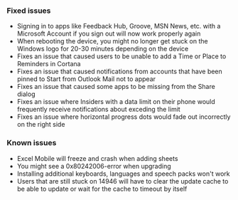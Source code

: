 ### Fixed issues
- Signing in to apps like Feedback Hub, Groove, MSN News, etc. with a Microsoft Account if you sign out will now work properly again
- When rebooting the device, you might no longer get stuck on the Windows logo for 20-30 minutes depending on the device
- Fixes an issue that caused users to be unable to add a Time or Place to Reminders in Cortana
- Fixes an issue that caused notifications from accounts that have been pinned to Start from Outlook Mail not to appear
- Fixes an issue that caused some apps to be missing from the Share dialog
- Fixes an issue where Insiders with a data limit on their phone would frequently receive notifications about exceding the limit
- Fixes an issue where horizontal progress dots would fade out incorrectly on the right side

### Known issues
- Excel Mobile will freeze and crash when adding sheets
- You might see a 0x80242006-error when upgrading
- Installing additional keyboards, languages and speech packs won't work
- Users that are still stuck on 14946 will have to clear the update cache to be able to update or wait for the cache to timeout by itself
